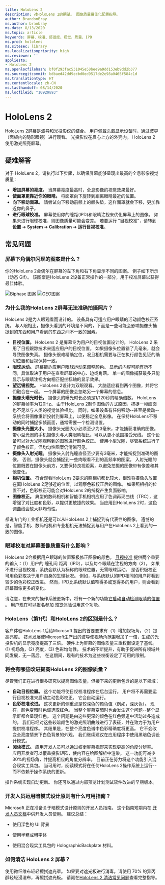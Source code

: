 ```yaml
---
title: HoloLens 2
description: 对HoloLens 2的期望。 图像质量最佳化配置指导。
author: BrandonBray
ms.author: branbray
ms.date: 8/13/2020
ms.topic: article
keywords: 屏幕、校准、舒适度、视觉、质量、IPD
ms.prod: hololens
ms.sitesec: library
ms.localizationpriority: high
ms.reviewer: ''
appliesto:
- HoloLens 2
ms.openlocfilehash: bf0f293fac531045e50bee9a9dd153eb9dd2b377
ms.sourcegitcommit: bdbaed42dd9ecbd0ed9517de2e98a0465f584c1d
ms.translationtype: HT
ms.contentlocale: zh-CN
ms.lasthandoff: 08/14/2020
ms.locfileid: "10929893"
---
```

# HoloLens 2

HoloLens 2屏幕是波导和光投影仪的结合。 用户佩戴头戴显示设备时，通过波导（面板内的隐形眼镜）进行观看。 光投影仪在眉心上方的外壳内。 HoloLens 2 使用激光照亮屏幕。

## 疑难解答

对于 HoloLens 2，请执行以下步骤，以确保屏幕能够呈现出最高的全息影像视觉质量：

* **增加屏幕的亮度。** 当屏幕亮度最高时，全息影像的视觉效果最好。
* **使面罩更靠近你的眼睛。** 将面罩向下旋转到距离眼睛最近的位置。
* **向下移动面罩。** 请尝试向下移动前额上的额头垫，这样面罩就会下移，更加靠近你的鼻子。
* **进行眼球校准。** 屏幕使用你的瞳距(IPD)和眼睛注视来优化屏幕上的图像。 如果未进行眼球校准，则图像质量可能会变差。 若要运行 "目视校准"，请转到 **设置** ➔ **System** ➔ **Calibration** ➔ **运行目视校准**。

## 常见问题

### 屏幕下角偶尔闪现的图案是什么？

你的HoloLens 2会偶尔在屏幕的左下角和右下角显示不同的图案。 例子如下所示（动态 Gif）。 该图案是HoloLens 2设备正常操作的一部分，用于校准屏幕以获得最佳体验。

![Biphase 图案](./images/DAT-Biphase-Fiducial.gif) ![GEO图案](./images/DAT-GEO-Fiducial.gif)

### 为什么我的HoloLens 2屏幕无法准确拍摄照片？

HoloLens 2是为人眼观看而设计的。 设备具有可适应用户眼睛的活动颜色校正系统。 与人眼相比，摄像头看到的环境是不同的，下面是一些可能会影响摄像头捕捉到的东西和用户看到的东西之间不一致的因素。

* **目视位置。** HoloLens 2 是屏幕专为用户的目视位置设计的。 HoloLens 2 采用了目视跟踪技术来适应用户的目视位置。 如果摄像头位置错了几毫米，就会导致图像失真。 摄像头很难精确定位，况且相机需要与正在执行颜色见证的确切位置和目视保持一致。
* **眼球运动。** 屏幕能适应用户眼球运动来调整颜色。 显示的内容可能有所不同，具体取决于用户在查看屏幕的中心、边或角落。 单一的图像捕获最多只能显示与眼睛注视方向相匹配坐标轴的显示效果。
* **望远镜视觉。** HoloLens 2设计为双眼观看。 大脑适应看到两个图像，并将它们融合在一起。 一个屏幕的图像会忽略另一个屏幕的信息。
* **摄像头曝光时长。** 摄像头的曝光时长必须是1/120秒的精确倍数。 HoloLens的屏幕帧率为120Hz。 由于HoloLens 2制作图像的方式原因，捕捉一帧画面也不足以与人类的视觉体验相比。 同时，如果设备有任何移动--甚至是微动--系统会将图像重新投射到屏幕上，以便稳定全息影像。 在保持HoloLens不移动的同时捕捉多帧画面，通常需要一个检测设置。
* **摄像头光圈大小。** 摄像头光圈大小必须至少为3毫米，才能捕获准确的图像。 带小型光圈的手机摄像头与人类眼睛相比，可以从更小范围接受光线。
 这个设备可以对大光圈观察到的图案进行颜色校正。 使用小型光圈，尽管系统进行了了颜色校正，但均匀性图案仍清晰可见。
* **摄像头入射光瞳。** 摄像头入射光瞳直径至少要有3毫米，才能捕捉到准确的图像。 否则，摄像头就会捕捉到一些肉眼看不到的高频率的图案。 入射光瞳的位置既要在摄像头前方，又要保持良视距离，以避免拍摄的图像带有像差和其他变化。
* **相机位置。** 符合观看HoloLens 2要求的照相机都比较大，很难将摄像头放置在离HoloLens 2足够近的位置，以观察色彩校正后的图像。 如果照相机的位置不对，色彩校正可能会对HoloLens 2的捕捉产生负面影响。
* **图像校正。** 典型的数码相机和智能手机相机应用了色调再现曲线（TRC），这增强了对比度和色彩，以提供更敏捷的效果。 当应用到HoloLens 2时，这色调曲线会放大非均匀性。

都说专门的工业相机还是可以从HoloLens 2上捕捉到有代表性的图像。 遗憾的是，智能手机、数码相机和专业相机无法捕捉到与用户在HoloLens 2上看到的一致的图像。

### 眼球校准对屏幕图像质量有什么影响？

HoloLens 2会根据用户眼球的位置积极修正图像的颜色。 [目视校准](hololens-calibration.md) 提供两个重要的输入：（1）用户的 瞳孔间 距离（IPD），以及每个眼睛在注视的方向（2）。 如果不进行目视校准，系统会默认为标称的眼球位置，无需眼球运动。 是否积极校正可用色彩取决于用户自身的生理状况。 例如，与系统默认的IPD相同的用户将看到较少的色彩校正改进。 然而，IPD比系统默认值窄得多或宽得多的用户，则会看到屏幕图像更多的变化。

请注意，在未来的操作系统更新中，将有一个新的功能[它启动自动检测眼睛的位置](hololens-insider.md#auto-eye-position-support) 。 用户现在可以报名参加 [预览体验](hololens-insider.md)试用这个功能。

### HoloLens（第1代）和HoloLens 2的区别是什么？

客户体验HoloLens 1后给Microsoft 提出的首要要求有（1）增加视场角，（2）提高亮度。 技术发展使Microsoft生产出的波导使视场角范围增加了一倍，生成的光投影机的显示亮度提高了三倍。 硬件上为屏幕的图像质量三重权衡设定了基线。(1) 视场角，(2) 亮度，(3) 色彩均匀性。 技术的不断提升，有助于促进所有领域共同发展，无一落后。 在这期间，现有的技术为这些权衡设定了可用的限制。

### 将会有哪些改进提高HoloLens 2的图像质量？

尽管我们正在进行很多研究以提高图像质量，但接下来的更新包含的是以下领域：

* **自动目视位置。** 这个功能将使目视校准程序在后台运行。 用户将不再需要运行目视校准来启动主动色彩校正。 它会自动运行。
* **色彩校准改进。** 这次更新的侧重点是较深色的颜色值（例如，深灰色）。 现在，颜色变暗时色调选取红色。 当整个屏幕变暗时也会发生这个问题--整个显示屏都会呈现红色。 这个问题是由这些更深的颜色在红色频道中活动过多造成的。 我们已经对这些较暗颜色的激光照明曲线进行了表征，并在致力于为用户提供校准程序。 其结果是，在整个亮度色谱中色彩精确度将更高。 它不会改变全亮度情景下白色背景的外观。 我们继续建议在应用程序中使用黑暗色调设计模式。
* **阅读模式。** 应用开发人员可以通过权衡屏幕视野来实现更高的角度分辨率。 应用开发者可以覆盖投影矩阵，使内容在绘图解析中渲染。 这一功能可减少30%的视场角，并提高相应的角度分辨率。 目前正在努力将这个功能引入混合现实工具包。 当可用时，阅读模式将在任何HoloLens 2操作系统上运行--而不依赖于操作系统的更新。

操作系统实现自动更新。 你还可以通过内部预览计划测试软件改进的早期版本。

### 开发人员运用暗模式设计原则有什么可用指南？


Microsoft 正在准备关于暗模式设计原则的开发人员指南。 这个指南短期内在 [开发人员文档](https://docs.microsoft.com/windows/mixed-reality/)中供开发人员使用。 建议总结：

* 使用深色的 UI 背景

* 使用半粗或粗字体

* 使用混合现实工具包的 HolographicBackplate 材料。


### 如何清洁 HoloLens 2 屏幕？

使用微纤维布轻轻擦拭遮光罩。 如果要对遮光板进行消毒，请使用 70% 的异丙醇轻轻浸湿布，再擦拭遮光板。 请阅在[HoloLens 2 清洁常见问题](hololens2-maintenance.md)查看完整指导。
